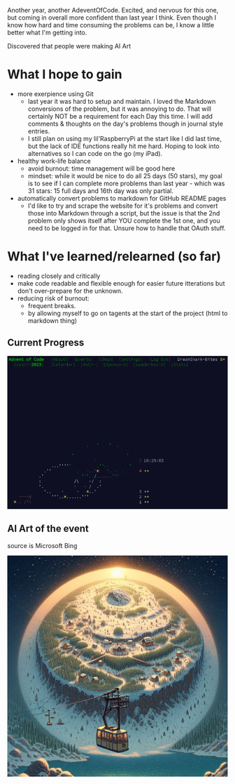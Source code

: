 Another year, another AdeventOfCode. 
Excited, and nervous for this one, but coming in overall more confident than last year I think. Even though I know how hard and time consuming the problems can be, I know a little better what I'm getting into. 

Discovered that people were making AI Art

# What I hope to gain
- more exerpience using Git
	- last year it was hard to setup and maintain. I loved the Markdown conversions of the problem, but it was annoying to do. That will certainly NOT be a requirement for each Day this time. I will add comments & thoughts on the day's problems though in journal style entries. 
	- I still plan on using my lil'RaspberryPi at the start like I did last time, but the lack of IDE functions really hit me hard. Hoping to look into alternatives so I can code on the go (my iPad). 
- healthy work-life balance
	- avoid burnout: time management will be good here
	- mindset: while it would be nice to do all 25 days (50 stars), my goal is to see if I can complete more problems than last year - which was 31 stars: 15 full days and 16th day was only partial. 
- automatically convert problems to markdown for GitHub README pages
	- I'd like to try and scrape the website for it's problems and convert those into Markdown through a script, but the issue is that the 2nd problem only shows itself after YOU complete the 1st one, and you need to be logged in for that. Unsure how to handle that OAuth stuff.
 
# What I've learned/relearned (so far)
- reading closely and critically
- make code readable and flexible enough for easier future itterations but don't over-prepare for the unknown.
- reducing risk of burnout: 
	- frequent breaks. 
	- by allowing myself to go on tagents at the start of the project (html to markdown thing)

## Current Progress
![current progress](./current_progress.png)

## AI Art of the event
source is Microsoft Bing

![test](./AdventOfCode_2023.jpg)